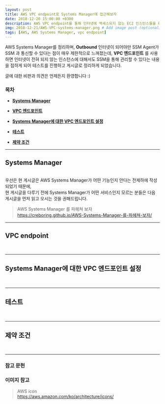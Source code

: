 ```yaml
---
layout: post
title: AWS VPC endpoint로 Systems Manager에 접근해보자
date: 2018-12-20 15:00:00 +0300
description: AWS VPC endpoint를 통해 인터넷에 엑세스되지 않는 EC2 인스턴스들을 대상으로 Systems Manager를 사용해 보았다. # Add post description (optional)
img: 2018-12-21/AWS-VPC-systems-manager.png # Add image post (optional)
tags: [AWS, AWS Systems Manager, vpc endpoint]
---
```


AWS Systems Manager를 정리하며, **Outbound** 인터넷이 되어야만 SSM Agent가 SSM 과 통신할 수 있다는 점이 매우 제한적으로 느껴졌는데, **VPC 엔드포인트** 를 사용하면 인터넷이 전혀 되지 않는 인스턴스에 대해서도 SSM을 통해 관리할 수 있다는 내용을 접하게 되어 테스트를 진행하고 게시글로 정리하게 되었습니다.

글에 대한 비판과 의견은 언제든지 환영합니다 :)

### 목차

- **[Systems Manager](#systems-manager)**

- **[VPC 엔드포인트](#vpc-endpoint)**

- **[Systems Manager에 대한 VPC 엔드포인트 설정](#systems-manager-에-대한-vpc-엔드포인트-설정)**

- **[테스트](#테스트)**

- **[제약 조건](#제약-조건)**

---

## Systems Manager

<br>
우선은 현 게시글은 AWS Systems Manager가 어떤 기능인지 안다는 전제하에 작성되었기 때문에,<br>
현 게시글을 다루기 전에 Systems Manager가 어떤 서비스인지 모르는 분들은 다음 게시글을 먼저 읽고 오시는 것을 권해드립니다.

> AWS Systems Manager 를 파헤쳐 보자
<br>https://creboring.github.io/AWS-Systems-Manager-를-파헤쳐-보자/

---

## VPC endpoint

<br>

---

## Systems Manager에 대한 VPC 엔드포인트 설정

<br>


---

## 테스트

<br>


---

## 제약 조건

<br>

---

### 참고 문헌


### 이미지 참고

> AWS icon<br>
https://aws.amazon.com/ko/architecture/icons/
